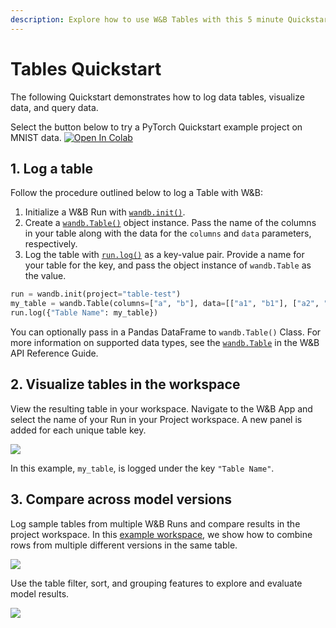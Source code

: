 ```yaml
---
description: Explore how to use W&B Tables with this 5 minute Quickstart.
---
```


# Tables Quickstart

The following Quickstart demonstrates how to log data tables, visualize data, and query data.


Select the button below to try a PyTorch Quickstart example project on MNIST data. [![Open In Colab](https://colab.research.google.com/assets/colab-badge.svg)](http://wandb.me/tables-quickstart)

## 1. Log a table

Follow the procedure outlined below to log a Table with W&B:
1. Initialize a W&B Run with [`wandb.init()`](../../ref/python/init.md). 
2. Create a [`wandb.Table()`](../../ref/python/data-types/table.md) object instance. Pass the name of the columns in your table along with the data for the `columns` and `data` parameters, respectively.  
3. Log the table with [`run.log()`](../../ref/python/log.md) as a key-value pair. Provide a name for your table for the key, and pass the object instance of `wandb.Table` as the value.

```python
run = wandb.init(project="table-test")
my_table = wandb.Table(columns=["a", "b"], data=[["a1", "b1"], ["a2", "b2"]])
run.log({"Table Name": my_table})
```

You can optionally pass in a Pandas DataFrame to `wandb.Table()` Class. For more information on supported data types, see the [`wandb.Table`](../../ref/python/data-types/table.md) in the W&B API Reference Guide.

## 2. Visualize tables in the workspace

View the resulting table in your workspace. Navigate to the W&B App and select the name of your Run in your Project workspace. A new panel is added for each unique table key. 

![](/images/data_vis/wandb_demo_logged_sample_table.png)

In this example, `my_table`, is logged under the key `"Table Name"`.

## 3. Compare across model versions

Log sample tables from multiple W&B Runs and compare results in the project workspace. In this [example workspace](https://wandb.ai/carey/table-test?workspace=user-carey), we show how to combine rows from multiple different versions in the same table.

![](/images/data_vis/wandb_demo_toggle_on_and_off_cross_run_comparisons_in_tables.gif)

Use the table filter, sort, and grouping features to explore and evaluate model results.

![](/images/data_vis/wandb_demo_filter_on_a_table.png)
